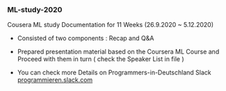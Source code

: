 ### ML-study-2020 
Cousera ML study Documentation for 11 Weeks (26.9.2020 ~ 5.12.2020) 

* Consisted of two components :  Recap and Q&A 

* Prepared presentation material based on the Coursera ML Course and Proceed with them in turn ( check the Speaker List in file )

* You can check more Details on Programmers-in-Deutschland Slack  [programmieren.slack.com](programmieren.slack.com)

